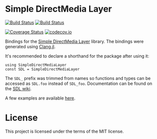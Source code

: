 # Simple DirectMedia Layer

[![Build Status](https://travis-ci.org/jonathanBieler/SimpleDirectMediaLayer.jl.svg?branch=master)](https://travis-ci.org/jonathanBieler/SimpleDirectMediaLayer.jl)
[![Build Status](https://ci.appveyor.com/api/projects/status/kg3gx5ngbbewjstr?svg=true)](https://ci.appveyor.com/project/jonathanBieler/simpledirectmediaLayer-jl)

[![Coverage Status](https://coveralls.io/repos/jonathanBieler/SimpleDirectMediaLayer.jl/badge.svg?branch=master&service=github)](https://coveralls.io/github/jonathanBieler/SimpleDirectMediaLayer.jl?branch=master)
[![codecov.io](http://codecov.io/github/jonathanBieler/SimpleDirectMediaLayer.jl/coverage.svg?branch=master)](http://codecov.io/github/jonathanBieler/SDLSimpleDirectMediaLayer2.jl?branch=master)

Bindings for the [Simple DirectMedia Layer](https://www.libsdl.org/) library. The bindings were generated using [Clang.jl](https://github.com/ihnorton/Clang.jl). 

It's recommended to declare a shorthand for the package after using it:

```
using SimpleDirectMediaLayer
const SDL = SimpleDirectMediaLayer
```

The `SDL_` prefix was trimmed from names so functions and types can be accessed as `SDL.foo` instead of `SDL_foo`. Documentation can be found on the [SDL wiki](https://wiki.libsdl.org/FrontPage).

A few examples are available [here](https://github.com/jonathanBieler/SimpleDirectMediaLayer.jl/blob/master/src/examples/).

# License
This project is licensed under the terms of the MIT license.

